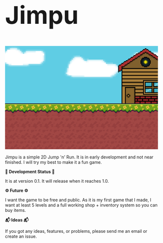 
  <h1 style="font-size: 80px;">Jimpu</h1>

  <img src="Assets/Image/Baggroudn.png" style="width: 600px; height: 340px; object-fit: cover; object-position: top;" />
</div>

Jimpu is a simple 2D Jump 'n' Run.
It is in early development and
not near finished. I will try my best
to make it a fun game.

**🚧 Development Status 🚧**

It is at version 0.1. It will release
when it reaches 1.0.

**⚙️ Future ⚙️**

I want the game to be free and public.
As it is my first game that I made, I want
at least 5 levels and a full working shop +
inventory system so you can buy items.

**📬 Ideas 📬**

If you got any ideas, features, or problems,
please send me an email or create an issue.


